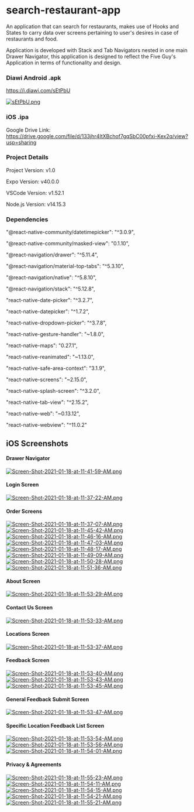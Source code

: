 # search-restaurant-app
An application that can search for restaurants, makes use of Hooks and States to carry data over screens pertaining to user's desires in case of restaurants and food.

Application is developed with Stack and Tab Navigators nested in one main Drawer Navigator, this application is designed to reflect the Five Guy's Application in terms of functionality and design.

### Diawi Android .apk

https://i.diawi.com/sEtPbU

[![sEtPbU.png](https://i.postimg.cc/Cx7G4CNV/sEtPbU.png)](https://postimg.cc/3ky08vVL)

### iOS .ipa

Google Drive Link: https://drive.google.com/file/d/133jhr4ItXBchof7gqSbC00pfxi-Kex2q/view?usp=sharing

### Project Details
Project Version: v1.0

Expo Version: v40.0.0

VSCode Version: v1.52.1

Node.js Version: v14.15.3

### Dependencies
"@react-native-community/datetimepicker": "^3.0.9",

"@react-native-community/masked-view": "0.1.10",

"@react-navigation/drawer": "^5.11.4",

"@react-navigation/material-top-tabs": "^5.3.10",

"@react-navigation/native": "^5.8.10",

"@react-navigation/stack": "^5.12.8",

"react-native-date-picker": "^3.2.7",

"react-native-datepicker": "^1.7.2",

"react-native-dropdown-picker": "^3.7.8",

"react-native-gesture-handler": "~1.8.0",

"react-native-maps": "0.27.1",

"react-native-reanimated": "~1.13.0",

"react-native-safe-area-context": "3.1.9",

"react-native-screens": "~2.15.0",

"react-native-splash-screen": "^3.2.0",

"react-native-tab-view": "^2.15.2",

"react-native-web": "~0.13.12",

"react-native-webview": "^11.0.2"

## iOS Screenshots

#### Drawer Navigator
[![Screen-Shot-2021-01-18-at-11-41-59-AM.png](https://i.postimg.cc/J046hBym/Screen-Shot-2021-01-18-at-11-41-59-AM.png)](https://postimg.cc/Fd8gWzgn)

#### Login Screen
[![Screen-Shot-2021-01-18-at-11-37-22-AM.png](https://i.postimg.cc/TwkjCNwM/Screen-Shot-2021-01-18-at-11-37-22-AM.png)](https://postimg.cc/7G2TLV0m)

#### Order Screens
[![Screen-Shot-2021-01-18-at-11-37-07-AM.png](https://i.postimg.cc/02znHvDt/Screen-Shot-2021-01-18-at-11-37-07-AM.png)](https://postimg.cc/kBdWBkj8)
[![Screen-Shot-2021-01-18-at-11-45-42-AM.png](https://i.postimg.cc/bvy2W04z/Screen-Shot-2021-01-18-at-11-45-42-AM.png)](https://postimg.cc/yDGdSRV5)
[![Screen-Shot-2021-01-18-at-11-46-16-AM.png](https://i.postimg.cc/bwHCfhN1/Screen-Shot-2021-01-18-at-11-46-16-AM.png)](https://postimg.cc/w1McDnNB)
[![Screen-Shot-2021-01-18-at-11-47-03-AM.png](https://i.postimg.cc/65VLyhJX/Screen-Shot-2021-01-18-at-11-47-03-AM.png)](https://postimg.cc/D8ZbNLwj)
[![Screen-Shot-2021-01-18-at-11-48-17-AM.png](https://i.postimg.cc/Y06gLtP3/Screen-Shot-2021-01-18-at-11-48-17-AM.png)](https://postimg.cc/PvqNBnTp)
[![Screen-Shot-2021-01-18-at-11-49-09-AM.png](https://i.postimg.cc/DZs4R27T/Screen-Shot-2021-01-18-at-11-49-09-AM.png)](https://postimg.cc/N9s0HvyJ)
[![Screen-Shot-2021-01-18-at-11-50-28-AM.png](https://i.postimg.cc/K8kG00GX/Screen-Shot-2021-01-18-at-11-50-28-AM.png)](https://postimg.cc/qNrHRX6Q)
[![Screen-Shot-2021-01-18-at-11-51-36-AM.png](https://i.postimg.cc/cCkWmnP4/Screen-Shot-2021-01-18-at-11-51-36-AM.png)](https://postimg.cc/FkSwF792)

#### About Screen
[![Screen-Shot-2021-01-18-at-11-53-29-AM.png](https://i.postimg.cc/1RGJqSw2/Screen-Shot-2021-01-18-at-11-53-29-AM.png)](https://postimg.cc/0rNpTLt0)

#### Contact Us Screen
[![Screen-Shot-2021-01-18-at-11-53-33-AM.png](https://i.postimg.cc/fyzXdGhQ/Screen-Shot-2021-01-18-at-11-53-33-AM.png)](https://postimg.cc/ZBQCtDRw)

#### Locations Screen
[![Screen-Shot-2021-01-18-at-11-53-37-AM.png](https://i.postimg.cc/Pr2G1YYg/Screen-Shot-2021-01-18-at-11-53-37-AM.png)](https://postimg.cc/bsDFhG6g)

#### Feedback Screen
[![Screen-Shot-2021-01-18-at-11-53-40-AM.png](https://i.postimg.cc/KzXCmNhM/Screen-Shot-2021-01-18-at-11-53-40-AM.png)](https://postimg.cc/2qw0wn6k)
[![Screen-Shot-2021-01-18-at-11-53-43-AM.png](https://i.postimg.cc/Prf9fJ92/Screen-Shot-2021-01-18-at-11-53-43-AM.png)](https://postimg.cc/jC9ZZxs7)
[![Screen-Shot-2021-01-18-at-11-53-45-AM.png](https://i.postimg.cc/25n27Ng1/Screen-Shot-2021-01-18-at-11-53-45-AM.png)](https://postimg.cc/3yJX3V8h)

#### General Feedback Submit Screen
[![Screen-Shot-2021-01-18-at-11-53-47-AM.png](https://i.postimg.cc/QxVmnTRG/Screen-Shot-2021-01-18-at-11-53-47-AM.png)](https://postimg.cc/9r5yDrmJ)

#### Specific Location Feedback List Screen
[![Screen-Shot-2021-01-18-at-11-53-54-AM.png](https://i.postimg.cc/pLbjY5vB/Screen-Shot-2021-01-18-at-11-53-54-AM.png)](https://postimg.cc/xc5q9Cck)
[![Screen-Shot-2021-01-18-at-11-53-56-AM.png](https://i.postimg.cc/W1w7dwZZ/Screen-Shot-2021-01-18-at-11-53-56-AM.png)](https://postimg.cc/bZdnMb3Y)
[![Screen-Shot-2021-01-18-at-11-54-01-AM.png](https://i.postimg.cc/Nj6d1w35/Screen-Shot-2021-01-18-at-11-54-01-AM.png)](https://postimg.cc/9DfPhsFh)

#### Privacy & Agreements
[![Screen-Shot-2021-01-18-at-11-55-23-AM.png](https://i.postimg.cc/Yq1Pxggr/Screen-Shot-2021-01-18-at-11-55-23-AM.png)](https://postimg.cc/0byZkzcF)
[![Screen-Shot-2021-01-18-at-11-54-11-AM.png](https://i.postimg.cc/7YMBz48b/Screen-Shot-2021-01-18-at-11-54-11-AM.png)](https://postimg.cc/hfvbFHGq)
[![Screen-Shot-2021-01-18-at-11-54-15-AM.png](https://i.postimg.cc/43MwGNt2/Screen-Shot-2021-01-18-at-11-54-15-AM.png)](https://postimg.cc/rd15CTf5)
[![Screen-Shot-2021-01-18-at-11-54-21-AM.png](https://i.postimg.cc/50L5M5fj/Screen-Shot-2021-01-18-at-11-54-21-AM.png)](https://postimg.cc/JD7HNkDW)
[![Screen-Shot-2021-01-18-at-11-55-21-AM.png](https://i.postimg.cc/yYvmB8Ch/Screen-Shot-2021-01-18-at-11-55-21-AM.png)](https://postimg.cc/3d04F7RW)
